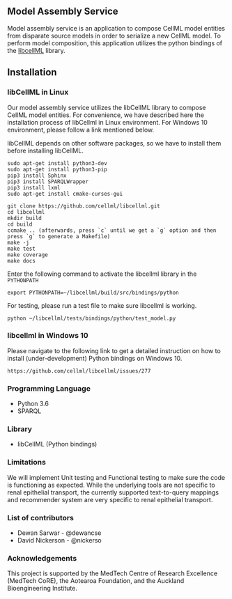 ## Model Assembly Service
Model assembly service is an application to compose CellML model entities from disparate source models in order to serialize a new CellML model. To perform model composition, this application utilizes the python bindings of the [libcellML](https://github.com/cellml/libcellml) library.

## Installation
### libCellML in Linux
Our model assembly service utilizes the libCellML library to compose CellML model entities. For convenience, we have described here the installation process of libCellml in Linux environment. For Windows 10 environment, please follow a link mentioned below.

libCellML depends on other software packages, so we have to install them before installing libCellML.

```
sudo apt-get install python3-dev
sudo apt-get install python3-pip
pip3 install Sphinx
pip3 install SPARQLWrapper
pip3 install lxml
sudo apt-get install cmake-curses-gui

git clone https://github.com/cellml/libcellml.git
cd libcellml
mkdir build
cd build
ccmake .. (afterwards, press `c` until we get a `g` option and then press `g` to generate a Makefile)
make -j
make test
make coverage
make docs
```

Enter the following command to activate the libcellml library in the `PYTHONPATH` 
```
export PYTHONPATH=~/libcellml/build/src/bindings/python
```

For testing, please run a test file to make sure libcellml is working.
```
python ~/libcellml/tests/bindings/python/test_model.py
```

### libcellml in Windows 10
Please navigate to the following link to get a detailed instruction on how to install (under-development) Python bindings on Windows 10.
``` 
https://github.com/cellml/libcellml/issues/277
```

### Programming Language
- Python 3.6
- SPARQL

### Library
- libCellML (Python bindings)

### Limitations
We will implement Unit testing and Functional testing to make sure the code is functioning as expected. While the underlying tools are not specific to renal epithelial transport, the currently supported text-to-query mappings and recommender system are very specific to renal epithelial transport.

### List of contributors
- Dewan Sarwar - @dewancse
- David Nickerson - @nickerso

### Acknowledgements
This project is supported by the MedTech Centre of Research Excellence (MedTech CoRE), the Aotearoa Foundation, and the Auckland Bioengineering Institute.
